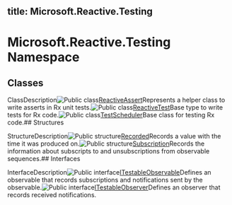 title: Microsoft.Reactive.Testing
---
# Microsoft.Reactive.Testing Namespace

## Classes

ClassDescription![Public class](https://reactiveui.net/assets/img/Hh212009.pubclass(en-us,VS.103).gif "Public class")[ReactiveAssert](../ReactiveAssert/ReactiveAssert.md)Represents a helper class to write asserts in Rx unit tests.![Public class](https://reactiveui.net/assets/img/Hh212009.pubclass(en-us,VS.103).gif "Public class")[ReactiveTest](../ReactiveTest/ReactiveTest.md)Base type to write tests for Rx code.![Public class](https://reactiveui.net/assets/img/Hh212009.pubclass(en-us,VS.103).gif "Public class")[TestScheduler](../TestScheduler/TestScheduler)Base class for testing Rx code.## Structures

StructureDescription![Public structure](https://reactiveui.net/assets/img/Hh212009.pubstructure(en-us,VS.103).gif "Public structure")[Recorded<T>](../Recorded/Recorded(T).md)Records a value with the time it was produced on.![Public structure](https://reactiveui.net/assets/img/Hh212009.pubstructure(en-us,VS.103).gif "Public structure")[Subscription](../Subscription/Subscription)Records the information about subscripts to and unsubscriptions from observable sequences.## Interfaces

InterfaceDescription![Public interface](https://reactiveui.net/assets/img/Hh212009.pubinterface(en-us,VS.103).gif "Public interface")[ITestableObservable<T>](../ITestableObservable/ITestableObservable(T).md)Defines an observable that records subscriptions and notifications sent by the observable.![Public interface](https://reactiveui.net/assets/img/Hh212009.pubinterface(en-us,VS.103).gif "Public interface")[ITestableObserver<T>](../ITestableObserver/ITestableObserver(T))Defines an observer that records received notifications.
